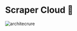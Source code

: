 # Scraper Cloud 🚀

![architecrure](https://user-images.githubusercontent.com/36955966/178142193-4402326c-43db-4b03-a912-443a8b6b3799.png)
